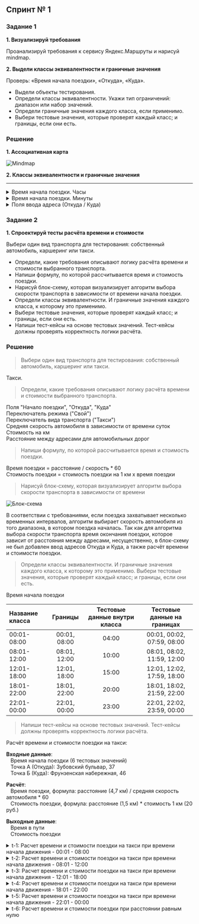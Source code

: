 ## <a name="test-design" />Спринт № 1 

### Задание 1

**1. Визуализируй требования**

Проанализируй требования к сервису Яндекс.Маршруты и нарисуй mindmap.

**2. Выдели классы эквивалентности и граничные значения**

Проверь: «Время начала поездки», «Откуда», «Куда».

- Выдели объекты тестирования.
- Определи классы эквивалентности. Укажи тип ограничений: диапазон или набор значений.
- Определи граничные значения каждого класса, если применимо.
- Выбери тестовые значения, которые проверят каждый класс; и границы, если они есть.

### Решение

**1. Ассоциативная карта**

![Mindmap](https://github.com/KateSibi/Yandex.Practice-QA-Engineer/assets/117051965/2e365c3f-920d-4a9f-b8e0-10a725e6e11f)


**2. Классы эквивалентности и граничные значения**

***

</details>

<details>
<summary>Время начала поездки. Часы</summary>

***

Название класса|Границы|Тестовые данные внутри класса|Тестовые данные на границах
:------------|:------:|:---------------------:|:------------------:
|Числа от 0 до 9|0, 9|6|-1, 0, 1, 9, 8|
|Числа от 10 до 23|10, 23|19|10, 11, 22, 23|
|>=24|24, +∞|26|24,25|
|Пустое поле|||
|Ввод отрицательного значений|-∞, -1|-5|-1, 0, 2|
|Ввод дробного числа||0.2||
|Строка, содержащая 1 символ||1 символ - 1|1 символ - 1; пустой ввод|
|Строка, содержащая 2 символа||2 символа - 22|2 символа - 22; 1 символ - 2|
|Строка, содержащая >=3 символа|3|5 символов - 12345|3 символа - 123; 4 символа - 1234|
|Строка, содержащая спецсимволы||!"%&()#||
|Строка, содержащая пробел||2 0||
|Строка, содержащая рус. буквы||Боб||
|Строка, содержащая англ. буквы||Bob||

***

</details>

<details>
<summary>Время начала поездки. Минуты</summary>

***

|Название класса|Границы|Тестовые данные внутри класса|Тестовые данные на границах|
|:------------|:------:|:---------------------:|:------------------:|
|Числа от 0 до 9|0, 9|5|-1, 0, 1, 9, 8|
|Числа от 10 до 59|10, 59|13|10, 11, 58, 59|
|>=60|60, +∞|62|60,61|
|Пустое поле|||
|Ввод отрицательного значений|-∞, -1|-5|-1, 0, 2|
|Ввод дробного числа||0.2||
|Строка, содержащая 1 символ||1 символ - 1|1 символ - 1; пустой ввод|
|Строка, содержащая 2 символа||2 символа - 22|2 символа - 22; 1 символ - 2|
|Строка, содержащая >=3 символа|3|5 символов - 12345|3 символа - 123; 4 символа - 1234|
|Строка, содержащая спецсимволы||!"%&()#||
|Строка, содержащая пробел||2 0||
|Строка, содержащая рус. буквы||Боб||
|Строка, содержащая англ. буквы||Bob||

</details>

<details>
<summary>Поля ввода адреса (Откуда / Куда)</summary>

***

|Название класса|Границы|Тестовые данные внутри класса|Тестовые данные на границах|
|:------------|:------:|:---------------------:|:------------------:|
|1-50 символов|1, 50| 10 |0  (пустой ввод); 1 ; 49; 50|
|>=51 символ|51|55|51; 52|
|Поле пустое||||
|Строка, содержащая рус. буквы||Усачева||
|Строка, содержащая англ. буквы||Usacheva||
|Пробел перед вводом адресом||" Усачева"||
|Пробел после ввода адреса||"Усачева "||
|Строка, содержащая цифры||"Усачева11"||
|Строка, содержащая тире||"Усачева-"||
|Строка, содержащая точку||"Усачева."||
|Страка, содержащая запятую||"Усачева,"||
|Строка, содержащая спец. символы||Усачева!%$||

***

</details>


### Задание 2

**1. Спроектируй тесты расчёта времени и стоимости**

Выбери один вид транспорта для тестирования: собственный автомобиль, каршеринг или такси.

- Определи, какие требования описывают логику расчёта времени и стоимости выбранного транспорта.
- Напиши формулу, по которой рассчитывается время и стоимость поездки.
- Нарисуй блок-схему, которая визуализирует алгоритм выбора скорости транспорта в зависимости от времени начала поездки.
- Определи классы эквивалентности. И граничные значения каждого класса, к которому это применимо.
- Выбери тестовые значения, которые проверят каждый класс; и границы, если они есть.
- Напиши тест-кейсы на основе тестовых значений. Тест-кейсы должны проверять корректность логики расчёта.

### Решение

> Выбери один вид транспорта для тестирования: собственный автомобиль, каршеринг или такси.

Такси.

> Определи, какие требования описывают логику расчёта времени и стоимости выбранного транспорта.

Поля "Начало поездки", "Откуда", "Куда"<br>
Переключатель режима ("Свой")<br>
Переключатель вида транспорта ("Такси")<br>
Средняя скорость автомобиля в зависимости от времени суток<br>
Стоимость на км<br>
Расстояние между адресами для автомобильных дорог

> Напиши формулу, по которой рассчитывается время и стоимость поездки.

Время поездки = расстояние / скорость * 60<br>
Стоимость поездки = стоимость поездки на 1 км х время поездки

> Нарисуй блок-схему, которая визуализирует алгоритм выбора скорости транспорта в зависимости от времени

![Блок-схема](https://github.com/KateSibi/Yandex.Practice-QA-Engineer/assets/117051965/bc4e8184-81bb-4d87-b404-b48362ca33a8)

В соответствии с требованиями, если поездка захватывает несколько временных интервалов, алгоритм выбирает скорость автомобиля из того диапазона, в котором поездка началась. Так как для алгоритма выбора скорости транспорта время окончания поездки, которое зависит от расстояния между адресами, несущественно, в блок-схему не был добавлен ввод адресов Откуда и Куда, а также расчёт времени и стоимости поездки.

> Определи классы эквивалентности. И граничные значения каждого класса, к которому это применимо. Выбери тестовые значения, которые проверят каждый класс; и границы, если они есть.

Время начала поездки

|Название класса|Границы|Тестовые данные внутри класса|Тестовые данные на границах|
|:--------------|:------:|:-------------------:|:-------------------:|
|00\:01-08:00 |	00\:01, 08\:00 |	04\:00 |	00\:01, 00\:02, 07\:59, 08\:00 |	
|08\:01-12:00 |	08\:01, 12\:00 |	10\:00 |	08\:01, 08\:02, 11\:59, 12\:00 |	
|12\:01-18:00 |	12\:01, 18\:00 |	15\:00 |	12\:01, 12\:02, 17\:59, 18\:00 |	
|18\:01-22:00 |	18\:01, 22\:00 |	20\:00 |	18\:01, 18\:02, 21\:59, 22\:00 |	
|22\:01-00:00 | 22\:01, 00\:00 |	23\:00 |	22\:01, 22\:02, 23\:59, 00\:00 |	

> Напиши тест-кейсы на основе тестовых значений. Тест-кейсы должны проверять корректность логики расчёта.

Расчёт времени и стоимости поездки на такси:

**Входные данные**:<br>
&nbsp;&nbsp;&nbsp;Время начала поездки (6 тестовых значений)<br>
&nbsp;&nbsp;&nbsp;Точка А (Откуда): Зубовский бульвар, 37<br>
&nbsp;&nbsp;&nbsp;Точка Б (Куда): Фрунзенская набережная, 46

**Расчёт**:<br>
&nbsp;&nbsp;&nbsp;Время поездки, формула: расстояние (4,7 км) / средняя скорость автомобиля * 60<br>
&nbsp;&nbsp;&nbsp;Стоимость поездки, формула: расстояние (1,5 км) * стоимость 1 км (20 руб.)

**Выходные данные**:<br>
&nbsp;&nbsp;&nbsp;Время в пути<br>
&nbsp;&nbsp;&nbsp;Стоимость поездки

<details>
<summary>t-1: Расчет времени и стоимости поездки на такси при времени начала движения - 00:01 - 08:00</summary>

***

**Предусловие**:
1. Открыть сервис Яндекс.Маршруты

**Шаги**:
1. Ввести время начала поездки - 02:34
2. Ввести в поле "Откуда" Зубовский бульвар, 37
3. Ввести в поле "Куда" Фрунзенская набережная, 46
4. Выбрать режим "Свой"
5. Выбрать вид транспорта "Такси"

**ОР**: Вывод времени и стоимость поездки: 6 мин 66 руб

**Окружение**: Safari Версия 15.6, macOS версия 12.5

***

</details>

<details>
<summary>t-2: Расчет времени и стоимости поездки на такси при времени начала движения - 08:01 - 12:00</summary>

***

**Предусловие**:
1. Открыть сервис Яндекс.Маршруты

**Шаги**:
1. Ввести время начала поездки - 10:15
2. Ввести в поле "Откуда" Зубовский бульвар, 37
3. Ввести в поле "Куда" Фрунзенская набережная, 46
4. Выбрать режим "Свой"
5. Выбрать вид транспорта "Такси"

**ОР**: Вывод времени и стоимость поездки: 8 мин 88 руб

**Окружение**: Safari Версия 15.6, macOS версия 12.5

***

</details>

<details>
<summary>t-3: Расчет времени и стоимости поездки на такси при времени начала движения - 12:01 - 18:00</summary>

***

**Предусловие**:
1. Открыть сервис Яндекс.Маршруты

**Шаги**:
1. Ввести время начала поездки - 14:17
2. Ввести в поле "Откуда" Зубовский бульвар, 37
3. Ввести в поле "Куда" Фрунзенская набережная, 46
4. Выбрать режим "Свой"
5. Выбрать вид транспорта "Такси"

**ОР**: Вывод времени и стоимость поездки: 7 мин 77 руб

**Окружение**: Safari Версия 15.6, macOS версия 12.5

***

</details>

<details>
<summary>t-4: Расчет времени и стоимости поездки на такси при времени начала движения - 18:01 - 22:00</summary>

***

**Предусловие**:
1. Открыть сервис Яндекс.Маршруты

**Шаги**:
1. Ввести время начала поездки - 19:19
2. Ввести в поле "Откуда" Зубовский бульвар, 37
3. Ввести в поле "Куда" Фрунзенская набережная, 46
4. Выбрать режим "Свой"
5. Выбрать вид транспорта "Такси"

**ОР**: Вывод времени и стоимость поездки: 10 мин 110 руб

**Окружение**: Safari Версия 15.6, macOS версия 12.5

***

</details>

<details>
<summary>t-5: Расчет времени и стоимости поездки на такси при времени начала движения - 22:01 - 00:00</summary>

***

**Предусловие**:
1. Открыть сервис Яндекс.Маршруты

**Шаги**:
1. Ввести время начала поездки - 23:00
2. Ввести в поле "Откуда" Зубовский бульвар, 37
3. Ввести в поле "Куда" Фрунзенская набережная, 46
4. Выбрать режим "Свой"
5. Выбрать вид транспорта "Такси"

**ОР**: Вывод времени и стоимость поездки: 6 мин 66 руб

**Окружение**: Safari Версия 15.6, macOS версия 12.5

***

</details>

<details>
<summary>t-6: Расчет времени и стоимости поездки при расстоянии равным нулю</summary>

***

**Предусловие**:
1. Открыть сервис Яндекс.Маршруты

**Шаги**:
1. Ввести время начала поездки - 23:00
2. Ввести в поле "Откуда" Зубовский бульвар, 37
3. Поле "Куда" Зубовский бульвар, 37
4. Выбрать режим "Свой"
5. Выбрать вид транспорта "Такси"

**ОР**: Вывод времени и стоимость поездки: 0 мин 0 руб

**Окружение**: Safari Версия 15.6, macOS версия 12.5

***

</details>
